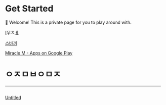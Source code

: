 # Get Started

👋 Welcome! This is a private page for you to play around with. 

[무ㅈ[ㅔ](https://www.notion.so/9bce1cbb80ec4d01b6677e37706e52c7)

[스바꺼](https://www.notion.so/b1625e4663f04c6892e4b583307f392d)

[Miracle M - Apps on Google Play](https://play.google.com/store/apps/details?id=com.HazardGames.Miracle)

# ㅇㅈㅁㅂㅇㅁㅈ

------

![]()

[Untitled](https://www.notion.so/b23ef38b63074b7ca32ff59ab6ec1d0e)
